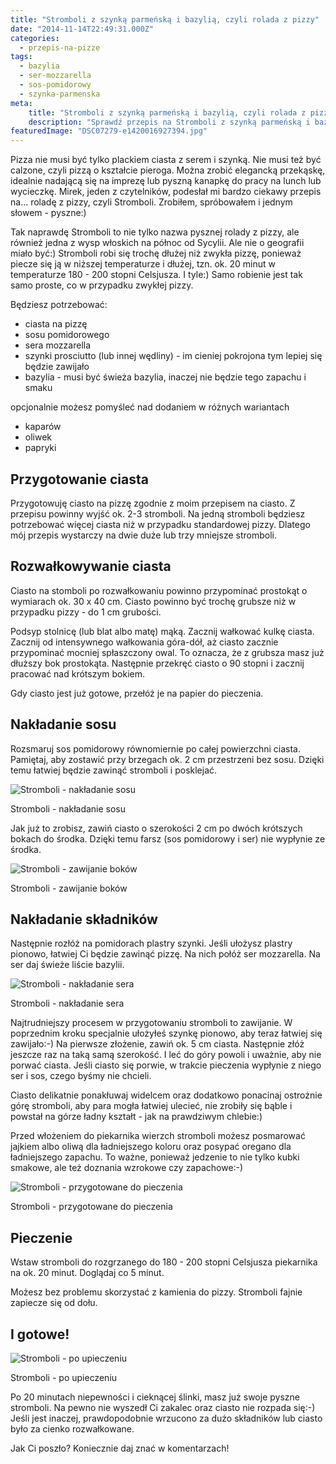 ```yaml
---
title: "Stromboli z szynką parmeńską i bazylią, czyli rolada z pizzy"
date: "2014-11-14T22:49:31.000Z"
categories: 
  - przepis-na-pizze
tags: 
  - bazylia
  - ser-mozzarella
  - sos-pomidorowy
  - szynka-parmenska
meta: 
    title: "Stromboli z szynką parmeńską i bazylią, czyli rolada z pizzy"
    description: "Sprawdź przepis na Stromboli z szynką parmeńską i bazylią. Piecze się tylko 20 minut. Zrobisz ze składników z Biedronki"
featuredImage: "DSC07279-e1420016927394.jpg"
---
```


Pizza nie musi być tylko plackiem ciasta z serem i szynką. Nie musi też być calzone, czyli pizzą o kształcie pieroga. Można zrobić elegancką przekąskę, idealnie nadającą się na imprezę lub pyszną kanapkę do pracy na lunch lub wycieczkę. Mirek, jeden z czytelników, podesłał mi bardzo ciekawy przepis na... roladę z pizzy, czyli Stromboli. Zrobiłem, spróbowałem i jednym słowem - pyszne:)

Tak naprawdę Stromboli to nie tylko nazwa pysznej rolady z pizzy, ale również jedna z wysp włoskich na północ od Sycylii. Ale nie o geografii miało być:) Stromboli robi się trochę dłużej niż zwykła pizzę, ponieważ piecze się ją w niższej temperaturze i dłużej, tzn. ok. 20 minut w temperaturze 180 - 200 stopni Celsjusza. I tyle:) Samo robienie jest tak samo proste, co w przypadku zwykłej pizzy.

Będziesz potrzebować:

- ciasta na pizzę
- sosu pomidorowego
- sera mozzarella
- szynki prosciutto (lub innej wędliny) - im cieniej pokrojona tym lepiej się będzie zawijało
- bazylia - musi być świeża bazylia, inaczej nie będzie tego zapachu i smaku

opcjonalnie możesz pomyśleć nad dodaniem w różnych wariantach

- kaparów
- oliwek
- papryki

## Przygotowanie ciasta

Przygotowuję ciasto na pizzę zgodnie z moim przepisem na ciasto. Z przepisu powinny wyjść ok. 2-3 stromboli. Na jedną stromboli będziesz potrzebować więcej ciasta niż w przypadku standardowej pizzy. Dlatego mój przepis wystarczy na dwie duże lub trzy mniejsze stromboli.

## Rozwałkowywanie ciasta

Ciasto na stomboli po rozwałkowaniu powinno przypominać prostokąt o wymiarach ok. 30 x 40 cm. Ciasto powinno być trochę grubsze niż w przypadku pizzy - do 1 cm grubości.

Podsyp stolnicę (lub blat albo matę) mąką. Zacznij wałkować kulkę ciasta. Zacznij od intensywnego wałkowania góra-dół, aż ciasto zacznie przypominać mocniej spłaszczony owal. To oznacza, że z grubsza masz już dłuższy bok prostokąta. Następnie przekręć ciasto o 90 stopni i zacznij pracować nad krótszym bokiem.

Gdy ciasto jest już gotowe, przełóż je na papier do pieczenia.

## Nakładanie sosu

Rozsmaruj sos pomidorowy równomiernie po całej powierzchni ciasta. Pamiętaj, aby zostawić przy brzegach ok. 2 cm przestrzeni bez sosu. Dzięki temu łatwiej będzie zawinąć stromboli i posklejać.

![Stromboli - nakładanie sosu](DSC07267-300x200.jpg)

Stromboli - nakładanie sosu

Jak już to zrobisz, zawiń ciasto o szerokości 2 cm po dwóch krótszych bokach do środka. Dzięki temu farsz (sos pomidorowy i ser) nie wypłynie ze środka.

![Stromboli - zawijanie boków](DSC07269-300x200.jpg)

Stromboli - zawijanie boków

## Nakładanie składników

Następnie rozłóż na pomidorach plastry szynki. Jeśli ułożysz plastry pionowo, łatwiej Ci będzie zawinąć pizzę. Na nich połóż ser mozzarella. Na ser daj świeże liście bazylii.

![Stromboli - nakładanie sera](DSC07270-300x200.jpg)

Stromboli - nakładanie sera

Najtrudniejszy procesem w przygotowaniu stromboli to zawijanie. W poprzednim kroku specjalnie ułożyłeś szynkę pionowo, aby teraz łatwiej się zawijało:-) Na pierwsze złożenie, zawiń ok. 5 cm ciasta. Następnie złóż jeszcze raz na taką samą szerokość. I leć do góry powoli i uważnie, aby nie porwać ciasta. Jeśli ciasto się porwie, w trakcie pieczenia wypłynie z niego ser i sos, czego byśmy nie chcieli.

Ciasto delikatnie ponakłuwaj widelcem oraz dodatkowo ponacinaj ostrożnie górę stromboli, aby para mogła łatwiej ulecieć, nie zrobiły się bąble i powstał na górze ładny kształt - jak na prawdziwym chlebie:)

Przed włożeniem do piekarnika wierzch stromboli możesz posmarować jajkiem albo oliwą dla ładniejszego koloru oraz posypać oregano dla ładniejszego zapachu. To ważne, ponieważ jedzenie to nie tylko kubki smakowe, ale też doznania wzrokowe czy zapachowe:-)

![Stromboli - przygotowane do pieczenia](DSC07271-300x200.jpg)

Stromboli - przygotowane do pieczenia

## Pieczenie

Wstaw stromboli do rozgrzanego do 180 - 200 stopni Celsjusza piekarnika na ok. 20 minut. Doglądaj co 5 minut.

Możesz bez problemu skorzystać z kamienia do pizzy. Stromboli fajnie zapiecze się od dołu.

## I gotowe!

![Stromboli - po upieczeniu](DSC07279-300x200.jpg)

Stromboli - po upieczeniu

Po 20 minutach niepewności i cieknącej ślinki, masz już swoje pyszne stromboli. Na pewno nie wyszedł Ci zakalec oraz ciasto nie rozpada się:-) Jeśli jest inaczej, prawdopodobnie wrzucono za dużo składników lub ciasto było za cienko rozwałkowane.

Jak Ci poszło? Koniecznie daj znać w komentarzach!
